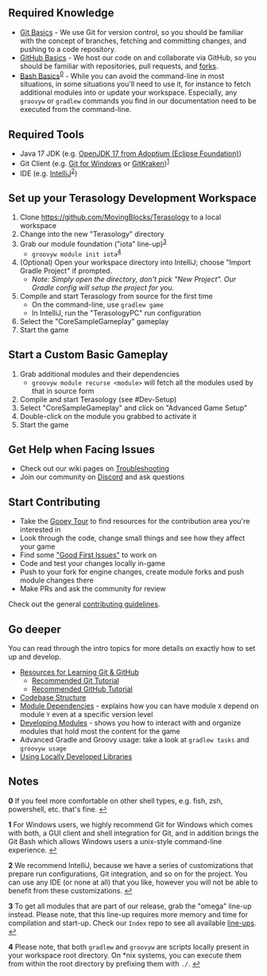 ## Required Knowledge

* [Git Basics](https://git-scm.com/docs/gittutorial) - We use Git for version control, so you should be familiar with the concept of branches, fetching and committing changes, and pushing to a code repository.
* [GitHub Basics](https://docs.github.com/en/get-started/quickstart/hello-world) - We host our code on and collaborate via GitHub, so you should be familiar with repositories, pull requests, and [forks](https://docs.github.com/en/github/collaborating-with-pull-requests/working-with-forks/about-forks).
* [Bash Basics](https://towardsdatascience.com/basics-of-bash-for-beginners-92e53a4c117a)<sup id="a0">[0](#f0)</sup> - While you can avoid the command-line in most situations, in some situations you'll need to use it, for instance to fetch additional modules into or update your workspace. Especially, any `groovyw` or `gradlew` commands you find in our documentation need to be executed from the command-line.


## Required Tools

* Java 17 JDK (e.g. [OpenJDK 17 from Adoptium (Eclipse Foundation)](https://adoptium.net/en-GB/temurin/releases/?version=17&package=jdk&arch=x64&os=any))
* Git Client (e.g. [Git for Windows](https://gitforwindows.org/) or [GitKraken](https://www.gitkraken.com/))<sup id="a1">[1](#f1)</sup>
* IDE (e.g. [IntelliJ](https://www.jetbrains.com/idea/download)<sup id="a1">[2](#f2)</sup>)


## Set up your Terasology Development Workspace

1. Clone https://github.com/MovingBlocks/Terasology to a local workspace
1. Change into the new "Terasology" directory
1. Grab our module foundation ("iota" line-up)<sup id="a2">[3](#f3)</sup>
   * `groovyw module init iota`<sup id="a3">[4](#f4)</sup>
1. (Optional) Open your workspace directory into IntelliJ; choose "Import Gradle Project" if prompted.
   * _Note: Simply open the directory, don't pick "New Project". Our Gradle config will setup the project for you._
1. Compile and start Terasology from source for the first time
   * On the command-line, use `gradlew game`
   * In IntelliJ, run the "TerasologyPC" run configuration
1. Select the "CoreSampleGameplay" gameplay
1. Start the game


## Start a Custom Basic Gameplay

1. Grab additional modules and their dependencies
   * `groovyw module recurse <module>` will fetch all the modules used by that in source form
1. Compile and start Terasology (see #Dev-Setup)
1. Select "CoreSampleGameplay" and click on "Advanced Game Setup"
1. Double-click on the module you grabbed to activate it
1. Start the game


## Get Help when Facing Issues

* Check out our wiki pages on [Troubleshooting](Troubleshooting-Developer.md)
* Join our community on [Discord](https://discord.gg/terasology) and ask questions


## Start Contributing

* Take the [Gooey Tour](https://terasology.org/AdventureSite/) to find resources for the contribution area you're interested in
* Look through the code, change small things and see how they affect your game
* Find some ["Good First Issues"](https://github.com/MovingBlocks/Terasology/labels/Good%20First%20Issue) to work on
* Code and test your changes locally in-game
* Push to your fork for engine changes, create module forks and push module changes there
* Make PRs and ask the community for review

Check out the general [contributing guidelines](https://github.com/MovingBlocks/Terasology/blob/develop/.github/CONTRIBUTING.md).


## Go deeper

You can read through the intro topics for more details on exactly how to set up and develop.

* [Resources for Learning Git & GitHub](https://help.github.com/articles/good-resources-for-learning-git-and-github)
  * [Recommended Git Tutorial](http://learngitbranching.js.org)
  * [Recommended GitHub Tutorial](https://help.github.com/categories/bootcamp)
* [Codebase Structure](Codebase-Structure.md)
* [Module Dependencies](Module-Dependencies.md) - explains how you can have module `X` depend on module `Y` even at a specific version level
* [Developing Modules](Developing-Modules.md) - shows you how to interact with and organize modules that hold most the content for the game
* Advanced Gradle and Groovy usage: take a look at `gradlew tasks` and `groovyw usage`
* [Using Locally Developed Libraries](Using-Locally-Developed-Libraries.md)


## Notes

<b id="f0">0</b> If you feel more comfortable on other shell types, e.g. fish, zsh, powershell, etc. that's fine. [↩](#a0)

<b id="f1">1</b> For Windows users, we highly recommend Git for Windows which comes with both, a GUI client and shell integration for Git, and in addition brings the Git Bash which allows Windows users a unix-style command-line experience. [↩](#a1)

<b id="f2">2</b> We recommend IntelliJ, because we have a series of customizations that prepare run configurations, Git integration, and so on for the project. You can use any IDE (or none at all) that you like, however you will not be able to benefit from these customizations. [↩](#a2)

<b id="f3">3</b> To get all modules that are part of our release, grab the "omega" line-up instead. Please note, that this line-up requires more memory and time for compilation and start-up. Check our `Index` repo to see all available [line-ups](https://github.com/Terasology/Index/tree/master/distros). [↩](#a3)

<b id="f4">4</b> Please note, that both `gradlew` and `groovyw` are scripts locally present in your workspace root directory. On *nix systems, you can execute them from within the root directory by prefixing them with `./`. [↩](#a4)
